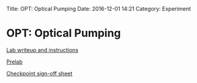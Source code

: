 Title: OPT: Optical Pumping
Date: 2016-12-01 14:21
Category: Experiment

# OPT: Optical Pumping

[Lab writeup and instructions](https://github.com/sam-dixon/ucb-adv-lab/raw/master/experiments/OPT_Optical_Pumping/OPT_Writeup.pdf)

[Prelab](https://github.com/sam-dixon/ucb-adv-lab/raw/master/experiments/OPT_Optical_Pumping/OPT_Prelab.pdf)

[Checkpoint sign-off sheet](https://github.com/sam-dixon/ucb-adv-lab/raw/master/experiments/OPT_Optical_Pumping/OPT_Checkpoints.pdf)